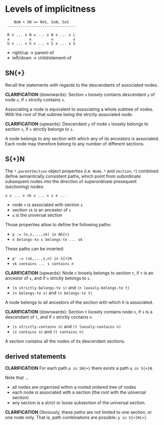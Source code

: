
<!-- ======================================================================= -->
# Levels of implicitness

```
    NxN + SN => NxS, SxN, SxS
 -------------------------------

 R x ... x N x ... x N x ... x L
 x         x         x         x
 U x ... x S x ... x S x ... x S
```

* right/up -> parent-of
* left/down -> child/element-of

<!-- ======================================================================= -->
## SN{+}

Recall the statements with regards to the descendants of associated nodes.

**CLARIFICATION**
(downwards): Section `s` loosely contains descendant `y` of node `x`,
if `s` strictly contains `x`.

Associating a node is equivalent to associating a whole subtree of nodes.
With the root of that subtree being the strictly associated node.

**CLARIFICATION**
(upwards): Descendant `y` of node `x` loosely belongs to section `s`,
if `x` strictly belongs to `s`.

A node belongs to any section with which any of its ancestors is associated.
Each node may therefore belong to any number of different sections.

<!-- ======================================================================= -->
## S{+}N

The `*.parentSection` object properties (i.e. `Node.*` and `Section.*`)
combined define semantically consistent paths, which point from subordinate
subsequent nodes into the direction of superordinate presequent (sectioning)
nodes:

``` 
u x ... x sk x ... x s x ...
```

* node `n` is associated with section `s`
* section `sk` is an ancestor of `s`
* `u` is the universal section

Those properties allow to define the following paths:

* `p := (n,s,...,sk) in NS{+}`
* `n belongs-to s belongs-to ... sk`

These paths can be inverted:

* `p' := (sk,...,s,n) in S{+}N`
* `sk contains ... s contains n`

**CLARIFICATION**
(upwards): Node `n` loosely belongs to section `t`,
if `t` is an ancestor of `s`, and if `n` strictly belongs to `s`.

* `(n strictly-belongs-to s)` and `(n loosely-belongs-to t)`
* `(n belongs-to s)` and `(n belongs-to t)`

A node belongs to all ancestors of the section with which it is associated.

**CLARIFICATION**
(downwards): Section `t` loosely contains node `n`,
if `s` is a descendant of `t`, and if `s` strictly contains `n`.

* `(s strictly-contains n)` and `(t loosely-contains n)`
* `(s contains n)` and `(t contains n)`

A section contains all the nodes of its descendant sections.

<!-- ======================================================================= -->
## derived statements

**CLARIFICATION**
For each path `p in SN{+}` there exists a path `q in S{+}N`.

Note that ...

* all nodes are organized within a rooted ordered tree of nodes
* each node is associated with a section (the root with the universal section)
* any section is a strict or loose subsection of the universal section.

**CLARIFICATION**
Obviously, these paths are not limited to one section, or one node only.
That is, path combinations are possible: `p in S{+}N{+}`.
